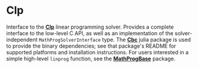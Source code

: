 Clp
=================

Interface to the **[Clp]** linear programming solver. Provides a complete interface to the low-level C API, as well as an implementation of the solver-independent ``MathProgSolverInterface`` type. The **[Cbc]** julia package is used to provide the binary dependencies; see that package's README for supported platforms and installation instructions. For users interested in a simple high-level ``linprog`` function, see the **[MathProgBase]** package.  

[Clp]: https://projects.coin-or.org/Clp
[Cbc]: https://github.com/mlubin/Cbc.jl
[MathProgBase]: https://github.com/mlubin/MathProgBase.jl

